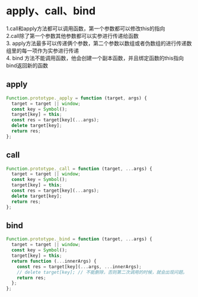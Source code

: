 <h1>apply、call、bind</h1>
1.call和apply方法都可以调用函数，第一个参数都可以修改this的指向<br>
2.call除了第一个参数其他参数都可以实参进行传递给函数<br>
3. apply方法最多可以传递俩个参数，第二个参数以数组或者伪数组的进行传递数组里的每一项作为实参进行传递<br>
4. bind 方法不能调用函数，他会创建一个副本函数，并且绑定函数的this指向bind返回新的函数<br>

## apply
```js
Function.prototype._apply = function (target, args) {
  target = target || window;
  const key = Symbol();
  target[key] = this;
  const res = target[key](...args);
  delete target[key];
  return res;
};
```

## call
```js
Function.prototype._call = function (target, ...args) {
  target = target || window;
  const key = Symbol();
  target[key] = this;
  const res = target[key](...args);
  delete target[key];
  return res;
};
```

## bind
```js
Function.prototype._bind = function (target, ...args) {
  target = target || window;
  const key = Symbol();
  target[key] = this;
  return function (...innerArgs) {
    const res = target[key](...args, ...innerArgs);
    // delete target[key]; // 不能删除，否则第二次调用的时候，就会出现问题。
    return res;
  };
};
```